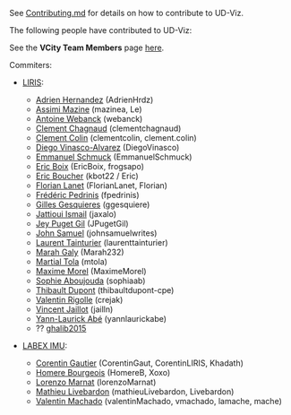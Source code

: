 See [Contributing.md](./Contributing.md) for details on how to contribute to UD-Viz.

The following people have contributed to UD-Viz:

See the **VCity Team Members** page [here](https://projet.liris.cnrs.fr/vcity/general/team/).

Commiters:

- [LIRIS](https://liris.cnrs.fr/):
  - [Adrien Hernandez](https://github.com/AdrienHrdz) (AdrienHrdz)
  - [Assimi Mazine](https://github.com/mazinea) (mazinea, Le)
  - [Antoine Webanck](https://github.com/webanck) (webanck)
  - [Clement Chagnaud](https://github.com/clementchagnaud) (clementchagnaud)
  - [Clement Colin](https://github.com/clementcolin) (clementcolin, clement.colin)
  - [Diego Vinasco-Alvarez](https://github.com/DiegoVinasco) (DiegoVinasco)
  - [Emmanuel Schmuck](https://github.com/EmmanuelSchmuck) (EmmanuelSchmuck)
  - [Eric Boix](https://github.com/EricBoix) (EricBoix, frogsapo)
  - [Eric Boucher](https://github.com/EricBoucher22) (kbot22 / Eric)
  - [Florian Lanet](https://github.com/FlorianLanet) (FlorianLanet, Florian)
  - [Frédéric Pedrinis](https://github.com/fpedrinis) (fpedrinis)
  - [Gilles Gesquieres](https://github.com/ggesquiere) (ggesquiere)
  - [Jattioui Ismail](https://github.com/jaxalo) (jaxalo)
  - [Jey Puget Gil](https://github.com/JPugetGil) (JPugetGil)
  - [John Samuel](https://github.com/johnsamuelwrites) (johnsamuelwrites)
  - [Laurent Tainturier](https://github.com/laurenttainturier) (laurenttainturier)
  - [Marah Galy](https://github.com/Marah232) (Marah232)
  - [Martial Tola](https://github.com/mtola) (mtola)
  - [Maxime Morel](https://github.com/MaximeMorel) (MaximeMorel)
  - [Sophie Aboujouda](https://github.com/sophiaab) (sophiaab)
  - [Thibault Dupont](https://github.com/thibaultdupont-cpe) (thibaultdupont-cpe)
  - [Valentin Rigolle](https://github.com/Crejak) (crejak)
  - [Vincent Jaillot](https://github.com/jailln) (jailln)
  - [Yann-Laurick Abé](https://github.com/yannlaurickabe) (yannlaurickabe)
  - ?? [ghalib2015](https://github.com/ghalib2015)


- [LABEX IMU](https://imu.universite-lyon.fr/):
  - [Corentin Gautier](https://github.com/CorentinGaut) (CorentinGaut, CorentinLIRIS, Khadath)
  - [Homere Bourgeois](https://github.com/HomereB) (HomereB, Xoxo)
  - [Lorenzo Marnat](https://github.com/LorenzoMarnat) (lorenzoMarnat)
  - [Mathieu Livebardon](https://github.com/mathieuLivebardon) (mathieuLivebardon, Livebardon)
  - [Valentin Machado](https://github.com/valentinMachado) (valentinMachado, vmachado, lamache, mache)
